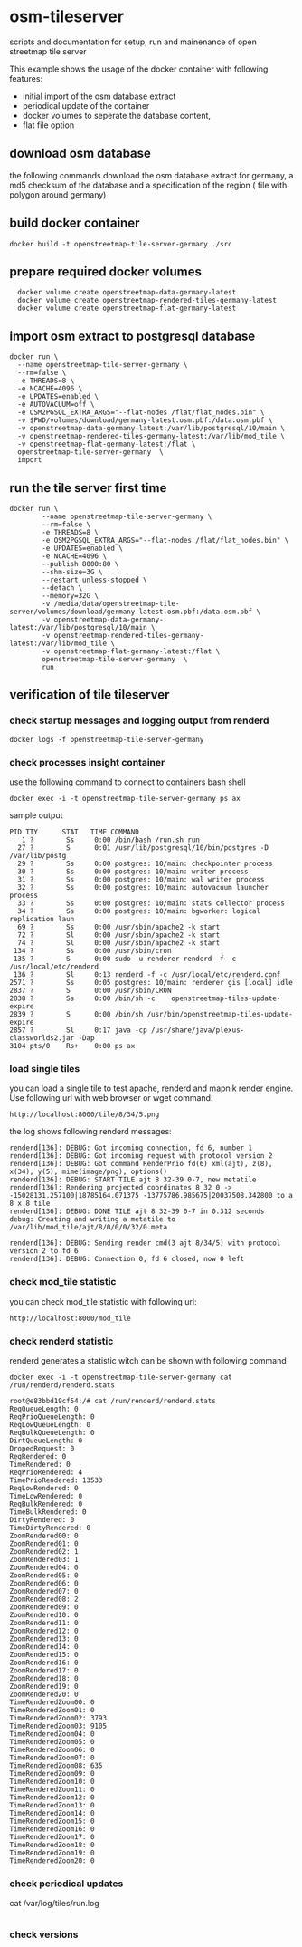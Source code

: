# osm-tileserver
scripts and documentation for setup, run and mainenance of open streetmap tile server

This example shows the usage of the docker container with following features:
- initial import of the osm database extract
- periodical update of the container
- docker volumes to seperate the database content,
- flat file option

## download osm database
the following commands download the osm database extract for germany, a md5 checksum of the database and a specification of the region ( file with polygon around germany)

## build docker container
```
docker build -t openstreetmap-tile-server-germany ./src
```

## prepare required docker volumes
```
  docker volume create openstreetmap-data-germany-latest
  docker volume create openstreetmap-rendered-tiles-germany-latest
  docker volume create openstreetmap-flat-germany-latest
```

## import osm extract to postgresql database
```
docker run \
  --name openstreetmap-tile-server-germany \
  --rm=false \
  -e THREADS=8 \
  -e NCACHE=4096 \
  -e UPDATES=enabled \
  -e AUTOVACUUM=off \
  -e OSM2PGSQL_EXTRA_ARGS="--flat-nodes /flat/flat_nodes.bin" \
  -v $PWD/volumes/download/germany-latest.osm.pbf:/data.osm.pbf \
  -v openstreetmap-data-germany-latest:/var/lib/postgresql/10/main \
  -v openstreetmap-rendered-tiles-germany-latest:/var/lib/mod_tile \
  -v openstreetmap-flat-germany-latest:/flat \
  openstreetmap-tile-server-germany  \
  import
```

## run the tile server first time
```
docker run \
		--name openstreetmap-tile-server-germany \
		--rm=false \
		-e THREADS=8 \
		-e OSM2PGSQL_EXTRA_ARGS="--flat-nodes /flat/flat_nodes.bin" \
		-e UPDATES=enabled \
		-e NCACHE=4096 \
		--publish 8000:80 \
		--shm-size=3G \
		--restart unless-stopped \
		--detach \
		--memory=32G \
		-v /media/data/openstreetmap-tile-server/volumes/download/germany-latest.osm.pbf:/data.osm.pbf \
		-v openstreetmap-data-germany-latest:/var/lib/postgresql/10/main \
		-v openstreetmap-rendered-tiles-germany-latest:/var/lib/mod_tile \
		-v openstreetmap-flat-germany-latest:/flat \
		openstreetmap-tile-server-germany  \
		run

```

## verification of tile tileserver

### check startup messages and logging output from renderd
```
docker logs -f openstreetmap-tile-server-germany
```
### check processes insight container
use the following command to connect to containers bash shell
```
docker exec -i -t openstreetmap-tile-server-germany ps ax
```
sample output
```
PID TTY      STAT   TIME COMMAND
   1 ?        Ss     0:00 /bin/bash /run.sh run
  27 ?        S      0:01 /usr/lib/postgresql/10/bin/postgres -D /var/lib/postg
  29 ?        Ss     0:00 postgres: 10/main: checkpointer process   
  30 ?        Ss     0:00 postgres: 10/main: writer process   
  31 ?        Ss     0:00 postgres: 10/main: wal writer process   
  32 ?        Ss     0:00 postgres: 10/main: autovacuum launcher process   
  33 ?        Ss     0:00 postgres: 10/main: stats collector process   
  34 ?        Ss     0:00 postgres: 10/main: bgworker: logical replication laun
  69 ?        Ss     0:00 /usr/sbin/apache2 -k start
  72 ?        Sl     0:00 /usr/sbin/apache2 -k start
  74 ?        Sl     0:00 /usr/sbin/apache2 -k start
 134 ?        Ss     0:00 /usr/sbin/cron
 135 ?        S      0:00 sudo -u renderer renderd -f -c /usr/local/etc/renderd
 136 ?        Sl     0:13 renderd -f -c /usr/local/etc/renderd.conf
2571 ?        Ss     0:05 postgres: 10/main: renderer gis [local] idle
2837 ?        S      0:00 /usr/sbin/CRON
2838 ?        Ss     0:00 /bin/sh -c    openstreetmap-tiles-update-expire
2839 ?        S      0:00 /bin/sh /usr/bin/openstreetmap-tiles-update-expire
2857 ?        Sl     0:17 java -cp /usr/share/java/plexus-classworlds2.jar -Dap
3104 pts/0    Rs+    0:00 ps ax
```

### load single tiles
you can load a single tile to test apache, renderd and mapnik render engine.
Use following url with web browser or wget command:
```
http://localhost:8000/tile/8/34/5.png
```

the log shows following renderd messages:
```
renderd[136]: DEBUG: Got incoming connection, fd 6, number 1
renderd[136]: DEBUG: Got incoming request with protocol version 2
renderd[136]: DEBUG: Got command RenderPrio fd(6) xml(ajt), z(8), x(34), y(5), mime(image/png), options()
renderd[136]: DEBUG: START TILE ajt 8 32-39 0-7, new metatile
renderd[136]: Rendering projected coordinates 8 32 0 -> -15028131.257100|18785164.071375 -13775786.985675|20037508.342800 to a 8 x 8 tile
renderd[136]: DEBUG: DONE TILE ajt 8 32-39 0-7 in 0.312 seconds
debug: Creating and writing a metatile to /var/lib/mod_tile/ajt/8/0/0/0/32/0.meta

renderd[136]: DEBUG: Sending render cmd(3 ajt 8/34/5) with protocol version 2 to fd 6
renderd[136]: DEBUG: Connection 0, fd 6 closed, now 0 left
```

### check mod_tile statistic
you can check mod_tile statistic with following url:
```
http://localhost:8000/mod_tile
```

### check renderd statistic

renderd generates a statistic witch can be shown with following command
```
docker exec -i -t openstreetmap-tile-server-germany cat /run/renderd/renderd.stats
```

```
root@e83bbd19cf54:/# cat /run/renderd/renderd.stats
ReqQueueLength: 0
ReqPrioQueueLength: 0
ReqLowQueueLength: 0
ReqBulkQueueLength: 0
DirtQueueLength: 0
DropedRequest: 0
ReqRendered: 0
TimeRendered: 0
ReqPrioRendered: 4
TimePrioRendered: 13533
ReqLowRendered: 0
TimeLowRendered: 0
ReqBulkRendered: 0
TimeBulkRendered: 0
DirtyRendered: 0
TimeDirtyRendered: 0
ZoomRendered00: 0
ZoomRendered01: 0
ZoomRendered02: 1
ZoomRendered03: 1
ZoomRendered04: 0
ZoomRendered05: 0
ZoomRendered06: 0
ZoomRendered07: 0
ZoomRendered08: 2
ZoomRendered09: 0
ZoomRendered10: 0
ZoomRendered11: 0
ZoomRendered12: 0
ZoomRendered13: 0
ZoomRendered14: 0
ZoomRendered15: 0
ZoomRendered16: 0
ZoomRendered17: 0
ZoomRendered18: 0
ZoomRendered19: 0
ZoomRendered20: 0
TimeRenderedZoom00: 0
TimeRenderedZoom01: 0
TimeRenderedZoom02: 3793
TimeRenderedZoom03: 9105
TimeRenderedZoom04: 0
TimeRenderedZoom05: 0
TimeRenderedZoom06: 0
TimeRenderedZoom07: 0
TimeRenderedZoom08: 635
TimeRenderedZoom09: 0
TimeRenderedZoom10: 0
TimeRenderedZoom11: 0
TimeRenderedZoom12: 0
TimeRenderedZoom13: 0
TimeRenderedZoom14: 0
TimeRenderedZoom15: 0
TimeRenderedZoom16: 0
TimeRenderedZoom17: 0
TimeRenderedZoom18: 0
TimeRenderedZoom19: 0
TimeRenderedZoom20: 0
```

### check periodical updates
cat /var/log/tiles/run.log
```

```

### check versions
